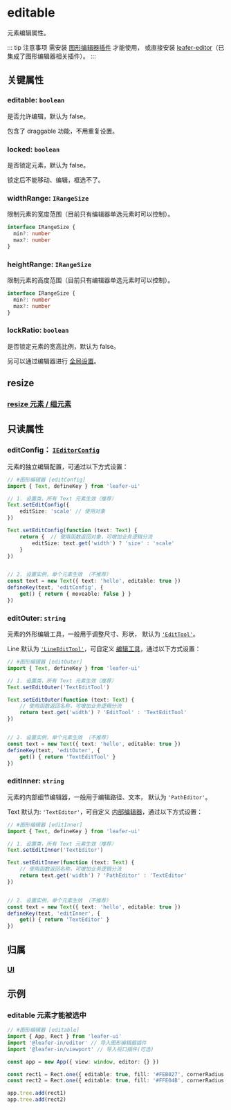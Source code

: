 # editable

元素编辑属性。

::: tip 注意事项
需安装 [图形编辑器插件](/plugin/in/editor/index.md) 才能使用， 或直接安装 [leafer-editor](/guide/install/editor/start.md)（已集成了图形编辑器相关插件）。
:::

## 关键属性

### editable: `boolean`

是否允许编辑，默认为 false。

包含了 draggable 功能，不用重复设置。

### locked: `boolean`

是否锁定元素，默认为 false。

锁定后不能移动、编辑，框选不了。

### widthRange: `IRangeSize`

限制元素的宽度范围（目前只有编辑器单选元素时可以控制）。

```ts
interface IRangeSize {
  min?: number
  max?: number
}
```

### heightRange: `IRangeSize`

限制元素的高度范围（目前只有编辑器单选元素时可以控制）。

```ts
interface IRangeSize {
  min?: number
  max?: number
}
```

### lockRatio: `boolean`

是否锁定元素的宽高比例，默认为 false。

另可以通过编辑器进行 [全局设置](/plugin/in/editor/config.md#lockratio-boolean-corner)。

## resize

### [resize 元素 / 组元素](/reference/property/resize.md)

## 只读属性

### editConfig： [`IEditorConfig`](/plugin/in/editor/config.md)

元素的独立编辑配置，可通过以下方式设置：

```ts
// #图形编辑器 [editConfig]
import { Text, defineKey } from 'leafer-ui'

// 1. 设置类，所有 Text 元素生效（推荐）
Text.setEditConfig({
    editSize: 'scale' // 使用对象
})

Text.setEditConfig(function (text: Text) {
    return {  // 使用函数返回对象，可增加业务逻辑分流
        editSize: text.get('width') ? 'size' : 'scale'
    }
})


// 2. 设置实例，单个元素生效 （不推荐）
const text = new Text({ text: 'hello', editable: true })
defineKey(text, 'editConfig', {
    get() { return { moveable: false } }
})

```

### editOuter: `string`

元素的外形编辑工具，一般用于调整尺寸、形状， 默认为 [`'EditTool'`](/plugin/in/editor/EditTool.md)。

Line 默认为 [`'LineEditTool'`](/api/classes/LineEditTool.md)，可自定义 [编辑工具](/plugin/in/editor/editOuter/register.md)，通过以下方式设置：

```ts
// #图形编辑器 [editOuter]
import { Text, defineKey } from 'leafer-ui'

// 1. 设置类，所有 Text 元素生效（推荐）
Text.setEditOuter('TextEditTool')

Text.setEditOuter(function (text: Text) {
    // 使用函数返回名称，可增加业务逻辑分流
    return text.get('width') ? 'EditTool' : 'TextEditTool'
})


// 2. 设置实例，单个元素生效 （不推荐）
const text = new Text({ text: 'hello', editable: true })
defineKey(text, 'editOuter', {
    get() { return 'TextEditTool' }
})

```

### editInner: `string`

元素的内部细节编辑器，一般用于编辑路径、文本， 默认为 `'PathEditor'`。

Text 默认为: `'TextEditor'`，可自定义 [内部编辑器](/plugin/in/editor/editInner/register.md)，通过以下方式设置：

```ts
// #图形编辑器 [editInner]
import { Text, defineKey } from 'leafer-ui'

// 1. 设置类，所有 Text 元素生效（推荐）
Text.setEditInner('TextEditor')

Text.setEditInner(function (text: Text) {
    // 使用函数返回名称，可增加业务逻辑分流
    return text.get('width') ? 'PathEditor' : 'TextEditor'
})


// 2. 设置实例，单个元素生效 （不推荐）
const text = new Text({ text: 'hello', editable: true })
defineKey(text, 'editInner', {
    get() { return 'TextEditor' }
})
```

## 归属

### [UI](/reference/display/UI.md)

## 示例

### editable 元素才能被选中

```ts
// #图形编辑器 [editable]
import { App, Rect } from 'leafer-ui'
import '@leafer-in/editor' // 导入图形编辑器插件
import '@leafer-in/viewport' // 导入视口插件(可选)

const app = new App({ view: window, editor: {} })

const rect1 = Rect.one({ editable: true, fill: '#FEB027', cornerRadius: [20, 0, 0, 20] }, 100, 100) // [!code hl:2]
const rect2 = Rect.one({ editable: true, fill: '#FFE04B', cornerRadius: [0, 20, 20, 0] }, 300, 100)

app.tree.add(rect1)
app.tree.add(rect2)
```
